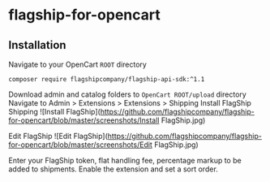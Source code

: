 # flagship-for-opencart
## Installation
Navigate to your OpenCart `ROOT` directory
````
composer require flagshipcompany/flagship-api-sdk:^1.1
````
Download admin and catalog folders to `OpenCart ROOT/upload` directory
Navigate to Admin > Extensions > Extensions > Shipping
Install FlagShip Shipping
![Install FlagShip](https://github.com/flagshipcompany/flagship-for-opencart/blob/master/screenshots/Install FlagShip.jpg)

Edit FlagShip
![Edit FlagShip](https://github.com/flagshipcompany/flagship-for-opencart/blob/master/screenshots/Edit FlagShip.jpg)

Enter your FlagShip token, flat handling fee, percentage markup to be added to shipments.
Enable the extension and set a sort order.

